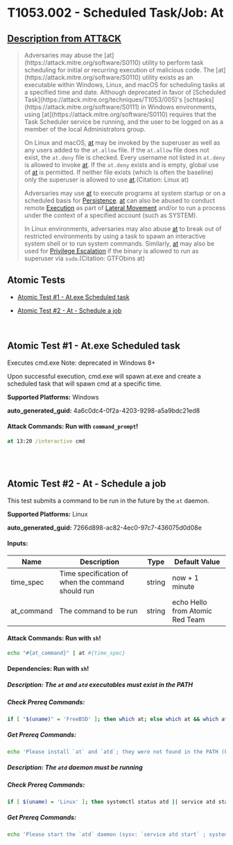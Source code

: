 # T1053.002 - Scheduled Task/Job: At

## [Description from ATT&CK](https://attack.mitre.org/techniques/T1053/002)

<blockquote>Adversaries may abuse the [at](https://attack.mitre.org/software/S0110) utility to perform task scheduling for initial or recurring execution of malicious code. The [at](https://attack.mitre.org/software/S0110) utility exists as an executable within Windows, Linux, and macOS for scheduling tasks at a specified time and date. Although deprecated in favor of [Scheduled Task](https://attack.mitre.org/techniques/T1053/005)'s [schtasks](https://attack.mitre.org/software/S0111) in Windows environments, using [at](https://attack.mitre.org/software/S0110) requires that the Task Scheduler service be running, and the user to be logged on as a member of the local Administrators group.

On Linux and macOS, [at](https://attack.mitre.org/software/S0110) may be invoked by the superuser as well as any users added to the <code>at.allow</code> file. If the <code>at.allow</code> file does not exist, the <code>at.deny</code> file is checked. Every username not listed in <code>at.deny</code> is allowed to invoke [at](https://attack.mitre.org/software/S0110). If the <code>at.deny</code> exists and is empty, global use of [at](https://attack.mitre.org/software/S0110) is permitted. If neither file exists (which is often the baseline) only the superuser is allowed to use [at](https://attack.mitre.org/software/S0110).(Citation: Linux at)

Adversaries may use [at](https://attack.mitre.org/software/S0110) to execute programs at system startup or on a scheduled basis for [Persistence](https://attack.mitre.org/tactics/TA0003). [at](https://attack.mitre.org/software/S0110) can also be abused to conduct remote [Execution](https://attack.mitre.org/tactics/TA0002) as part of [Lateral Movement](https://attack.mitre.org/tactics/TA0008) and/or to run a process under the context of a specified account (such as SYSTEM).

In Linux environments, adversaries may also abuse [at](https://attack.mitre.org/software/S0110) to break out of restricted environments by using a task to spawn an interactive system shell or to run system commands. Similarly, [at](https://attack.mitre.org/software/S0110) may also be used for [Privilege Escalation](https://attack.mitre.org/tactics/TA0004) if the binary is allowed to run as superuser via <code>sudo</code>.(Citation: GTFObins at)</blockquote>

## Atomic Tests

- [Atomic Test #1 - At.exe Scheduled task](#atomic-test-1---atexe-scheduled-task)

- [Atomic Test #2 - At - Schedule a job](#atomic-test-2---at---schedule-a-job)

<br/>

## Atomic Test #1 - At.exe Scheduled task

Executes cmd.exe
Note: deprecated in Windows 8+

Upon successful execution, cmd.exe will spawn at.exe and create a scheduled task that will spawn cmd at a specific time.

**Supported Platforms:** Windows

**auto_generated_guid:** 4a6c0dc4-0f2a-4203-9298-a5a9bdc21ed8

#### Attack Commands: Run with `command_prompt`!

```cmd
at 13:20 /interactive cmd
```

<br/>
<br/>

## Atomic Test #2 - At - Schedule a job

This test submits a command to be run in the future by the `at` daemon.

**Supported Platforms:** Linux

**auto_generated_guid:** 7266d898-ac82-4ec0-97c7-436075d0d08e

#### Inputs:

| Name       | Description                                       | Type   | Default Value                   |
| ---------- | ------------------------------------------------- | ------ | ------------------------------- |
| time_spec  | Time specification of when the command should run | string | now + 1 minute                  |
| at_command | The command to be run                             | string | echo Hello from Atomic Red Team |

#### Attack Commands: Run with `sh`!

```sh
echo "#{at_command}" | at #{time_spec}
```

#### Dependencies: Run with `sh`!

##### Description: The `at` and `atd` executables must exist in the PATH

##### Check Prereq Commands:

```sh
if [ "$(uname)" = 'FreeBSD' ]; then which at; else which at && which atd; fi;
```

##### Get Prereq Commands:

```sh
echo 'Please install `at` and `atd`; they were not found in the PATH (Package name: `at`)'
```

##### Description: The `atd` daemon must be running

##### Check Prereq Commands:

```sh
if [ $(uname) = 'Linux' ]; then systemctl status atd || service atd status; fi;
```

##### Get Prereq Commands:

```sh
echo 'Please start the `atd` daemon (sysv: `service atd start` ; systemd: `systemctl start atd`)'
```

<br/>
